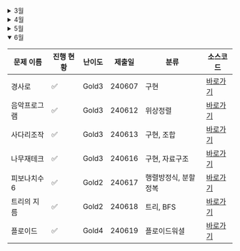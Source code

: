 <details close>
<summary>3월</summary>

| 문제 이름        | 진행 현황          | 난이도 | 제출일 | 소스코드                                      |
| ---------------- | ------------------ | ------ | ------ | --------------------------------------------- |
| 도넛과 막대      | :white_check_mark: | Lv.2   | 240317 | [바로가기](2024_03/Sol_도넛과막대그래프.java) |
| 가장 긴 펠린드롬 | :white_check_mark: | Lv.3   | 240317 | [바로가기](2024_03/Sol_가장긴펠린드롬.java)   |
| 올바른 괄호      | :white_check_mark: | Lv.2   | 240317 | [바로가기](2024_03/Sol_올바른문자열.java)     |
| 주사위 고르기    | :white_check_mark: | Lv.3   | 240319 | [바로가기](2024_03/Sol_주사위고르기.java)     |
| 멀리 뛰기        | :white_check_mark: | Lv.2   | 240324 | [바로가기](2024_03/Sol_멀리뛰기.java)         |
| 최솟값 만들기    | :white_check_mark: | Lv.2   | 240324 | [바로가기](2024_03/Sol_최소값만들기.java)     |
| NQueen           | :white_check_mark: | Lv.2   | 240324 | [바로가기](2024_03/피보나치수.c)              |
| 피보나치         | :white_check_mark: | Lv.2   | 240324 | [바로가기](2024_03/Nqueen.cpp)                |

</details>

<details close>

<summary>4월</summary>

| 문제 이름          | 진행 현황          | 난이도 | 제출일 | 소스코드                                        |
| ------------------ | ------------------ | ------ | ------ | ----------------------------------------------- |
| 구슬탈출 2         | :white_check_mark: | Gold1  | 240414 | [바로가기](2024_04/Sol_13460_구슬탈출2.java)    |
| 주사위 굴리기      | :white_check_mark: | Gold4  | 240415 | [바로가기](2024_04/Sol_14499_주사위굴리기.java) |
| 코드트리-마법의 숲 | :white_check_mark: | Gold3  | 240417 | [바로가기](2024_04/CT_마법의_숲.java)           |
| 테트로미노         | :white_check_mark: | Gold4  | 240424 | [바로가기](2024_04/Sol_14500_테트로미노.java)   |

</details>

<details close>

<summary>5월</summary>

| 문제 이름   | 진행 현황          | 난이도 | 제출일 | 분류     | 소스코드                                      |
| ----------- | ------------------ | ------ | ------ | -------- | --------------------------------------------- |
| ACM크래프트 | :white_check_mark: | Gold3  | 240524 | 위상정렬 | [바로가기](2024_05/Sol_1055_ACM크래프트.java) |

</details>

<details open>

<summary>6월</summary>

| 문제 이름    | 진행 현황          | 난이도 | 제출일 | 분류                 | 소스코드                                        |
| ------------ | ------------------ | ------ | ------ | -------------------- | ----------------------------------------------- |
| 경사로       | :white_check_mark: | Gold3  | 240607 | 구현                 | [바로가기](2024_06/Sol_14890_경사로.java)       |
| 음악프로그램 | :white_check_mark: | Gold3  | 240612 | 위상정렬             | [바로가기](2024_06/Sol_2623_음악프로그램.java)  |
| 사다리조작   | :white_check_mark: | Gold3  | 240613 | 구현, 조합           | [바로가기](2024_06/Sol_15684_사다리조작.java)   |
| 나무재테크   | :white_check_mark: | Gold3  | 240616 | 구현, 자료구조       | [바로가기](2024_06/Sol_16235_나무재테크.java)   |
| 피보나치수6  | :white_check_mark: | Gold2  | 240617 | 행렬방정식, 분할정복 | [바로가기](2024_06/Sol_11444_피보나치수_6.java) |
| 트리의 지름  | :white_check_mark: | Gold2  | 240618 | 트리, BFS            | [바로가기](2024_06/Sol_1167_트리의지름.java)    |
| 플로이드     | :white_check_mark: | Gold4  | 240619 | 플로이드워셜         | [바로가기](2024_06/Sol_11404_플로이드.java)     |

</details>

<!-- :white_large_square: :white_check_mark: -->
